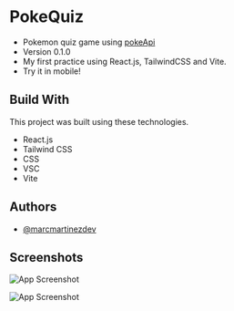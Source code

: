 # PokeQuiz

- Pokemon quiz game using [pokeApi](https://pokeapi.co/)
- Version 0.1.0
- My first practice using React.js, TailwindCSS and Vite.
- Try it in mobile!

## Build With

This project was built using these technologies.

- React.js
- Tailwind CSS
- CSS
- VSC
- Vite
## Authors

- [@marcmartinezdev](https://www.github.com/MarcMartinezDev)

## Screenshots

![App Screenshot](http://pokequizgame.000webhostapp.com/pokequizapp.png)

![App Screenshot](http://pokequizgame.000webhostapp.com/pokequizapp1.png)